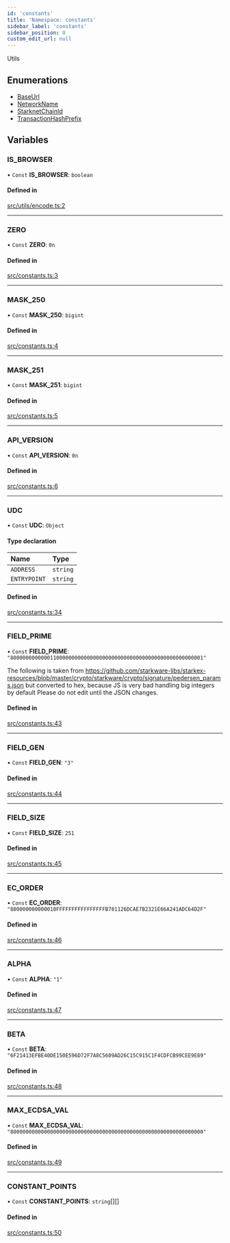 ```yaml
---
id: 'constants'
title: 'Namespace: constants'
sidebar_label: 'constants'
sidebar_position: 0
custom_edit_url: null
---
```


Utils

## Enumerations

- [BaseUrl](../enums/constants.BaseUrl.md)
- [NetworkName](../enums/constants.NetworkName.md)
- [StarknetChainId](../enums/constants.StarknetChainId.md)
- [TransactionHashPrefix](../enums/constants.TransactionHashPrefix.md)

## Variables

### IS_BROWSER

• `Const` **IS_BROWSER**: `boolean`

#### Defined in

[src/utils/encode.ts:2](https://github.com/0xs34n/starknet.js/blob/v5.5.0/src/utils/encode.ts#L2)

---

### ZERO

• `Const` **ZERO**: `0n`

#### Defined in

[src/constants.ts:3](https://github.com/0xs34n/starknet.js/blob/v5.5.0/src/constants.ts#L3)

---

### MASK_250

• `Const` **MASK_250**: `bigint`

#### Defined in

[src/constants.ts:4](https://github.com/0xs34n/starknet.js/blob/v5.5.0/src/constants.ts#L4)

---

### MASK_251

• `Const` **MASK_251**: `bigint`

#### Defined in

[src/constants.ts:5](https://github.com/0xs34n/starknet.js/blob/v5.5.0/src/constants.ts#L5)

---

### API_VERSION

• `Const` **API_VERSION**: `0n`

#### Defined in

[src/constants.ts:6](https://github.com/0xs34n/starknet.js/blob/v5.5.0/src/constants.ts#L6)

---

### UDC

• `Const` **UDC**: `Object`

#### Type declaration

| Name         | Type     |
| :----------- | :------- |
| `ADDRESS`    | `string` |
| `ENTRYPOINT` | `string` |

#### Defined in

[src/constants.ts:34](https://github.com/0xs34n/starknet.js/blob/v5.5.0/src/constants.ts#L34)

---

### FIELD_PRIME

• `Const` **FIELD_PRIME**: `"800000000000011000000000000000000000000000000000000000000000001"`

The following is taken from https://github.com/starkware-libs/starkex-resources/blob/master/crypto/starkware/crypto/signature/pedersen_params.json but converted to hex, because JS is very bad handling big integers by default
Please do not edit until the JSON changes.

#### Defined in

[src/constants.ts:43](https://github.com/0xs34n/starknet.js/blob/v5.5.0/src/constants.ts#L43)

---

### FIELD_GEN

• `Const` **FIELD_GEN**: `"3"`

#### Defined in

[src/constants.ts:44](https://github.com/0xs34n/starknet.js/blob/v5.5.0/src/constants.ts#L44)

---

### FIELD_SIZE

• `Const` **FIELD_SIZE**: `251`

#### Defined in

[src/constants.ts:45](https://github.com/0xs34n/starknet.js/blob/v5.5.0/src/constants.ts#L45)

---

### EC_ORDER

• `Const` **EC_ORDER**: `"800000000000010FFFFFFFFFFFFFFFFB781126DCAE7B2321E66A241ADC64D2F"`

#### Defined in

[src/constants.ts:46](https://github.com/0xs34n/starknet.js/blob/v5.5.0/src/constants.ts#L46)

---

### ALPHA

• `Const` **ALPHA**: `"1"`

#### Defined in

[src/constants.ts:47](https://github.com/0xs34n/starknet.js/blob/v5.5.0/src/constants.ts#L47)

---

### BETA

• `Const` **BETA**: `"6F21413EFBE40DE150E596D72F7A8C5609AD26C15C915C1F4CDFCB99CEE9E89"`

#### Defined in

[src/constants.ts:48](https://github.com/0xs34n/starknet.js/blob/v5.5.0/src/constants.ts#L48)

---

### MAX_ECDSA_VAL

• `Const` **MAX_ECDSA_VAL**: `"800000000000000000000000000000000000000000000000000000000000000"`

#### Defined in

[src/constants.ts:49](https://github.com/0xs34n/starknet.js/blob/v5.5.0/src/constants.ts#L49)

---

### CONSTANT_POINTS

• `Const` **CONSTANT_POINTS**: `string`[][]

#### Defined in

[src/constants.ts:50](https://github.com/0xs34n/starknet.js/blob/v5.5.0/src/constants.ts#L50)
